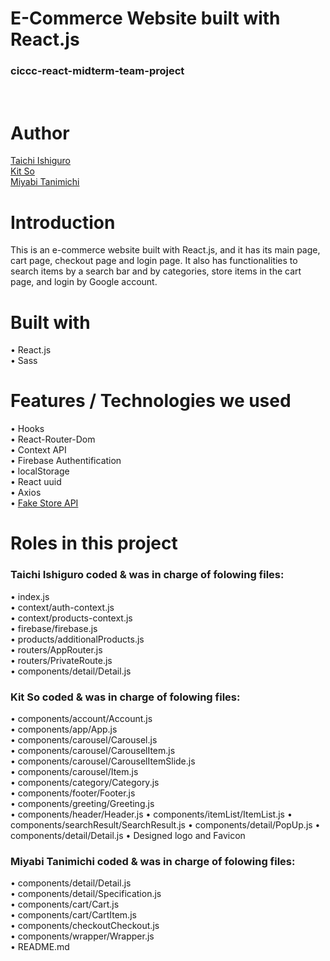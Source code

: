 # E-Commerce Website built with React.js
### ciccc-react-midterm-team-project 
<br/>

# Author
[Taichi Ishiguro](https://github.com/BlackStone8960) <br/>
[Kit So](https://github.com/Kit486759) <br/>
[Miyabi Tanimichi](https://github.com/miyabitanimchi)

# Introduction
This is an e-commerce website built with React.js, and it has its main page, cart page, checkout page and login page. It also has functionalities to search items by a search bar and by categories, store items in the cart page, and login by Google account. 

# Built with
• React.js <br/>
• Sass

# Features / Technologies we used
• Hooks <br/>
• React-Router-Dom <br/>
• Context API <br/>
• Firebase Authentification <br/>
• localStorage <br/>
• React uuid <br/>
• Axios <br/>
• [Fake Store API](https://fakestoreapi.com/)

# Roles in this project
### Taichi Ishiguro coded & was in charge of folowing files:
• index.js <br/>
• context/auth-context.js <br/>
• context/products-context.js <br/>
• firebase/firebase.js <br/>
• products/additionalProducts.js <br/>
• routers/AppRouter.js <br/>
• routers/PrivateRoute.js <br/>
• components/detail/Detail.js
<br/>
### Kit So coded & was in charge of folowing files:
• components/account/Account.js <br/>
• components/app/App.js <br/>
• components/carousel/Carousel.js <br/>
• components/carousel/CarouselItem.js <br/>
• components/carousel/CarouselItemSlide.js <br/>
• components/carousel/Item.js <br/>
• components/category/Category.js <br/>
• components/footer/Footer.js <br/>
• components/greeting/Greeting.js <br/>
• components/header/Header.js
• components/itemList/ItemList.js
• components/searchResult/SearchResult.js
• components/detail/PopUp.js
• components/detail/Detail.js
• Designed logo and Favicon
<br/>
### <b>Miyabi Tanimichi</b> coded & was in charge of folowing files:
• components/detail/Detail.js <br/>
• components/detail/Specification.js <br/>
• components/cart/Cart.js <br/>
• components/cart/CartItem.js <br/>
• components/checkoutCheckout.js <br/>
• components/wrapper/Wrapper.js <br/>
• README.md



